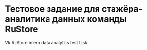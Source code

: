 # Тестовое задание для стажёра-аналитика данных команды RuStore
Vk RuStore intern data analytics test task
